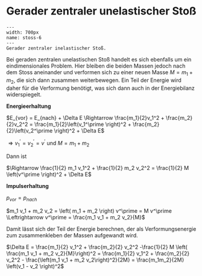 # Gerader zentraler unelastischer Stoß

```{figure} Bilder/stoss-6.svg
---
width: 700px
name: stoss-6
---
Gerader zentraler inelastischer Stoß.
 ```

Bei geraden zentralen unelastischen Stoß handelt es sich ebenfalls um ein eindimensionales Problem. 
Hier bleiben die beiden Massen jedoch nach dem Stoss aneinander und verformen sich zu einer neuen Masse $M = m_1 + m_2$, die sich dann zusammen weiterbewegen. 
Ein Teil der Energie wird daher für die Verformung benötigt, was sich dann auch in der Energiebilanz widerspiegelt.

**Energieerhaltung**

$E_{vor} = E_{nach} + \Delta E
\Rightarrow 
\frac{m_1}{2}v_1^2 + \frac{m_2}{2}v_2^2
= \frac{m_1}{2}\left(v_1^\prime \right)^2 + \frac{m_2}{2}\left(v_2^\prime \right)^2 + \Delta E$

$\Rightarrow v_1^\prime = v_2^\prime = v^\prime \text{ und } M = m_1 + m_2$

Dann ist

$\Rightarrow \frac{1}{2} m_1 v_1^2 + \frac{1}{2} m_2 v_2^2 = \frac{1}{2} M \left(v^\prime \right)^2 + \Delta E$

**Impulserhaltung**

$p_{vor} = p_{nach}$

$m_1 v_1 + m_2 v_2 = \left( m_1  + m_2 \right) v^\prime = M v^\prime
\Leftrightarrow v^\prime = \frac{m_1 v_1 + m_2 v_2}{M}$

Damit lässt sich der Teil der Energie berechnen, der als Verformungsenergie zum zusammenkleben der Massen aufgewandt wird. 

$\Delta E = \frac{m_1}{2} v_1^2 + \frac{m_2}{2} v_2^2 -\frac{1}{2} M \left( \frac{m_1 v_1 + m_2 v_2}{M}\right)^2 = \frac{m_1}{2} v_1^2 + \frac{m_2}{2} v_2^2 - \frac{\left(m_1 v_1 + m_2 v_2\right)^2}{2M} = \frac{m_1m_2}{2M} \left(v_1 - v_2  \right)^2$